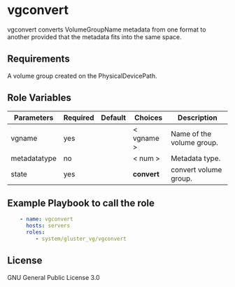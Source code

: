 vgconvert
=========

vgconvert converts VolumeGroupName metadata from one format to another provided that the metadata fits into the same space.

Requirements
------------
A volume group created on the PhysicalDevicePath.

Role Variables
--------------

| Parameters   | Required | Default | Choices  | Description |
| ----------   | -------- | ------- | -------  | ----------- |
|vgname        |yes       |         |< vgname >|Name of the volume group.|
|metadatatype  |no        |         |< num >   |Metadata type.|
|state         |yes       |         |**convert**|convert volume group.|


Example Playbook to call the role
---------------------------------

```yaml
    - name: vgconvert
      hosts: servers
      roles:
         - system/gluster_vg/vgconvert
```


License
-------

GNU General Public License 3.0
